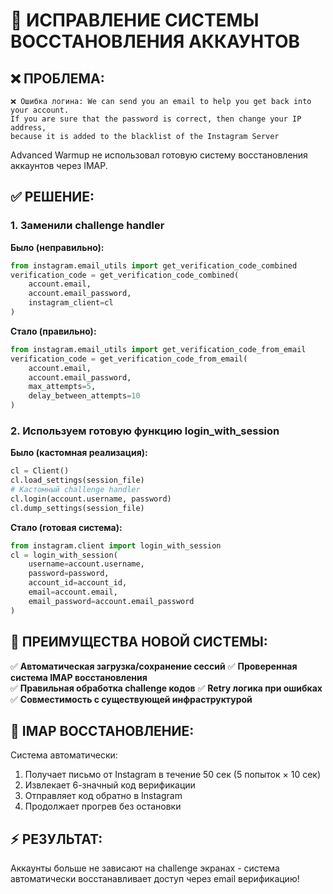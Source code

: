 # 🔧 ИСПРАВЛЕНИЕ СИСТЕМЫ ВОССТАНОВЛЕНИЯ АККАУНТОВ

## ❌ **ПРОБЛЕМА:**
```
❌ Ошибка логина: We can send you an email to help you get back into your account. 
If you are sure that the password is correct, then change your IP address, 
because it is added to the blacklist of the Instagram Server
```

Advanced Warmup не использовал готовую систему восстановления аккаунтов через IMAP.

## ✅ **РЕШЕНИЕ:**

### 1. **Заменили challenge handler**
**Было (неправильно):**
```python
from instagram.email_utils import get_verification_code_combined
verification_code = get_verification_code_combined(
    account.email, 
    account.email_password,
    instagram_client=cl
)
```

**Стало (правильно):**
```python
from instagram.email_utils import get_verification_code_from_email
verification_code = get_verification_code_from_email(
    account.email, 
    account.email_password, 
    max_attempts=5, 
    delay_between_attempts=10
)
```

### 2. **Используем готовую функцию login_with_session**
**Было (кастомная реализация):**
```python
cl = Client()
cl.load_settings(session_file)
# Кастомный challenge handler
cl.login(account.username, password)
cl.dump_settings(session_file)
```

**Стало (готовая система):**
```python
from instagram.client import login_with_session
cl = login_with_session(
    username=account.username,
    password=password, 
    account_id=account_id,
    email=account.email,
    email_password=account.email_password
)
```

## 🎯 **ПРЕИМУЩЕСТВА НОВОЙ СИСТЕМЫ:**

✅ **Автоматическая загрузка/сохранение сессий**
✅ **Проверенная система IMAP восстановления**  
✅ **Правильная обработка challenge кодов**
✅ **Retry логика при ошибках**
✅ **Совместимость с существующей инфраструктурой**

## 📧 **IMAP ВОССТАНОВЛЕНИЕ:**

Система автоматически:
1. Получает письмо от Instagram в течение 50 сек (5 попыток × 10 сек)
2. Извлекает 6-значный код верификации
3. Отправляет код обратно в Instagram
4. Продолжает прогрев без остановки

## ⚡ **РЕЗУЛЬТАТ:**
Аккаунты больше не зависают на challenge экранах - система автоматически восстанавливает доступ через email верификацию! 